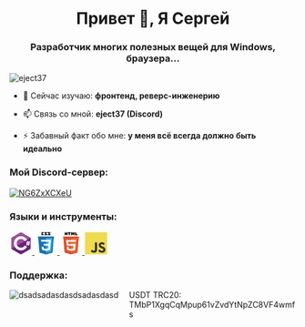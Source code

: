<h1 align="center">Привет 👋, Я Сергей</h1>
<h3 align="center">Разработчик многих полезных вещей для Windows, браузера...</h3>

<p align="left"> <img src="https://komarev.com/ghpvc/?username=eject37&label=Profile%20views&color=0e75b6&style=flat" alt="eject37" /> </p>

- 🌱 Сейчас изучаю: **фронтенд, реверс-инженерию**

- 📫 Связь со мной: **eject37 (Discord)**

- ⚡ Забавный факт обо мне: **у меня всё всегда должно быть идеально**

<h3 align="left">Мой Discord-сервер:</h3>
<p align="left">
<a href="https://discord.gg/NG6ZxXCXeU" target="blank"><img align="center" src="https://raw.githubusercontent.com/rahuldkjain/github-profile-readme-generator/master/src/images/icons/Social/discord.svg" alt="NG6ZxXCXeU" height="30" width="40" /></a>
</p>

<h3 align="left">Языки и инструменты:</h3>
<p align="left"> <a href="https://www.w3schools.com/cs/" target="_blank" rel="noreferrer"> <img src="https://raw.githubusercontent.com/devicons/devicon/master/icons/csharp/csharp-original.svg" alt="csharp" width="40" height="40"/> </a> <a href="https://www.w3schools.com/css/" target="_blank" rel="noreferrer"> <img src="https://raw.githubusercontent.com/devicons/devicon/master/icons/css3/css3-original-wordmark.svg" alt="css3" width="40" height="40"/> </a> <a href="https://www.w3.org/html/" target="_blank" rel="noreferrer"> <img src="https://raw.githubusercontent.com/devicons/devicon/master/icons/html5/html5-original-wordmark.svg" alt="html5" width="40" height="40"/> </a> <a href="https://developer.mozilla.org/en-US/docs/Web/JavaScript" target="_blank" rel="noreferrer"> <img src="https://raw.githubusercontent.com/devicons/devicon/master/icons/javascript/javascript-original.svg" alt="javascript" width="40" height="40"/> </a> </p>

<h3 align="left">Поддержка:</h3>
<img align="left" src="https://cdn.buymeacoffee.com/buttons/v2/default-yellow.png" height="50" width="210" alt="dsadsadasdasdsadasdasd" />
<p>USDT TRC20: TMbP1XgqCqMpup61vZvdYtNpZC8VF4wmfs</p><br><br>
